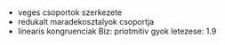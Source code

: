 
### 

- veges csoportok szerkezete
- redukalt maradekosztalyok csoportja
- linearis kongruenciak
Biz: priotmitiv gyok letezese: 1.9
